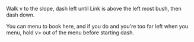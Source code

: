 Walk v to the slope, dash left until Link is above the left most bush, then dash down.

You can menu to book here, and if you do and you're too far left when you menu, hold v> out of the menu before starting dash.
